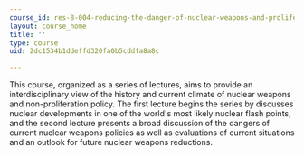 ```yaml
---
course_id: res-8-004-reducing-the-danger-of-nuclear-weapons-and-proliferation-january-iap-2015
layout: course_home
title: ''
type: course
uid: 2dc1534b1ddeffd320fa0b5cddfa8a8c

---
```

This course, organized as a series of lectures, aims to provide an interdisciplinary view of the history and current climate of nuclear weapons and non-proliferation policy. The first lecture begins the series by discusses nuclear developments in one of the world's most likely nuclear flash points, and the second lecture presents a broad discussion of the dangers of current nuclear weapons policies as well as evaluations of current situations and an outlook for future nuclear weapons reductions.
